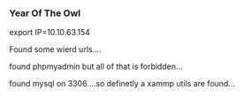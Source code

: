 ### Year Of The Owl ###

export IP=10.10.63.154


Found some wierd urls....

found phpmyadmin but all of that is forbidden...

found mysql on 3306....so definetly a xammp utils are found...



